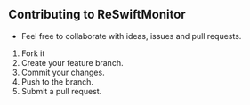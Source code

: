 ## Contributing to ReSwiftMonitor
- Feel free to collaborate with ideas, issues and  pull requests.

1. Fork it
2. Create your feature branch.
3. Commit your changes.
4. Push to the branch.
5. Submit a pull request.
